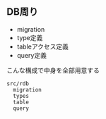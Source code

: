 
## DB周り
- migration
- type定義
- tableアクセス定義
- query定義

こんな構成で中身を全部用意する
```
src/rdb
  migration
  types
  table
  query
```

